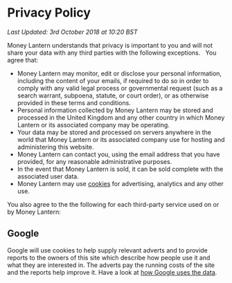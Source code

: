 # Privacy Policy

_Last Updated: 3rd October 2018 at 10:20 BST_

Money Lantern understands that privacy is important to you and will not
 share your data with any third parties with the following exceptions.
 &nbsp; You agree that:

* Money Lantern may monitor, edit or disclose your personal information, including the content of your emails, if required to do so in order to comply with any valid legal process or governmental request (such as a search warrant, subpoena, statute, or court order), or as otherwise provided in these terms and conditions.
* Personal information collected by Money Lantern may be stored and processed in the United Kingdom and any other country in which Money Lantern or its associated company may be operating.
* Your data may be stored and processed on servers anywhere in the world that Money Lantern or its associated company use for hosting and administering this website.
* Money Lantern can contact you, using the email address that you have provided, for any reasonable administrative purposes.
* In the event that Money Lantern is sold, it can be sold complete with the associated user data.
* Money Lantern may use [cookies](https://cookiesandyou.com/) for advertising, analytics and any other use.

You also agree to the the following for each third-party service used on or by Money Lantern:

## Google
Google will use cookies to help supply relevant adverts and to provide reports to the owners of this site which describe how people use it and what they are interested in.  The adverts pay the running costs of the site and the reports help improve it.  Have a look at [how Google uses the data](http://www.google.com/intl/en/policies/privacy/partners/).
